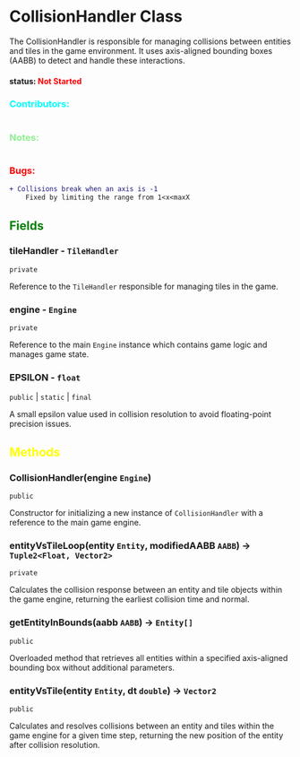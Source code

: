 # CollisionHandler Class
The CollisionHandler is responsible for managing collisions between entities and tiles in the game environment. It uses axis-aligned bounding boxes (AABB) to detect and handle these interactions.

#### status: <span style="color:Red;">Not Started</span>
### <span style="color:cyan;">Contributors:</span>
<!--put your names here between the ``` if you worked on it, and put what you did-->
```diff

```
### <span style="color:lightgreen;">Notes:</span>
```diff

```
### <span style="color:red;">Bugs:</span>
```diff
+ Collisions break when an axis is -1 
    Fixed by limiting the range from 1<x<maxX
```
## <span style="color:green;">Fields</span>



### tileHandler - `TileHandler`
`private`

Reference to the `TileHandler` responsible for managing tiles in the game.

### engine - `Engine`
`private`

Reference to the main `Engine` instance which contains game logic and manages game state.

### EPSILON - `float`
`public` | `static` | `final`

A small epsilon value used in collision resolution to avoid floating-point precision issues.

## <span style="color:yellow;">Methods</span>

### CollisionHandler(engine `Engine`)
`public`

Constructor for initializing a new instance of `CollisionHandler` with a reference to the main game engine.

### entityVsTileLoop(entity `Entity`, modifiedAABB `AABB`) -> `Tuple2<Float, Vector2>`
`private`

Calculates the collision response between an entity and tile objects within the game engine, returning the earliest collision time and normal.

### getEntityInBounds(aabb `AABB`) -> `Entity[]`
`public`

Overloaded method that retrieves all entities within a specified axis-aligned bounding box without additional parameters.

### entityVsTile(entity `Entity`, dt `double`) -> `Vector2`
`public`

Calculates and resolves collisions between an entity and tiles within the game engine for a given time step, returning the new position of the entity after collision resolution.
